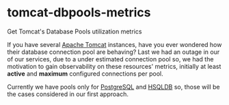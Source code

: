 # tomcat-dbpools-metrics
Get Tomcat's Database Pools utilization metrics

If you have several [Apache Tomcat](http://tomcat.apache.org/) instances, have you ever wondered how their database connection pool are behaving? Last we had an outage in our of our services, due to a under estimated connection pool so, we had the motivation to gain observability on these resources' metrics, initially at least **active** and **maximum** configured connections per pool.

Currently we have pools only for [PostgreSQL](https://www.postgresql.org/) and [HSQLDB](http://hsqldb.org/) so, those will be the cases considered in our first approach.
